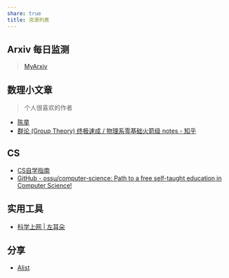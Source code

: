 ```yaml
---
share: true
title: 资源列表
---
```


## Arxiv 每日监测

> [MyArxiv](https://www.ustc-skq.cn/MyArxiv/)

## 数理小文章

> 个人很喜欢的作者

- [陈童](https://newquanta.com/%e5%86%99%e7%bb%99%e5%ad%a6%e7%94%9f%e7%9a%84%e6%95%b0%e5%ad%a6%e7%89%a9%e7%90%86%e5%b0%8f%e6%96%87%e7%ab%a0/)
- [群论 (Group Theory) 终极速成 / 物理系零基础火箭级 notes - 知乎](https://zhuanlan.zhihu.com/p/294221308)

## CS

- [CS自学指南](https://csdiy.wiki/)
- [GitHub - ossu/computer-science: Path to a free self-taught education in Computer Science!](https://github.com/ossu/computer-science)

## 实用工具

- [科学上网 | 左耳朵](https://haoel.github.io/)

## 分享

- [Alist](http://router.ustc-skq.cn:5244)